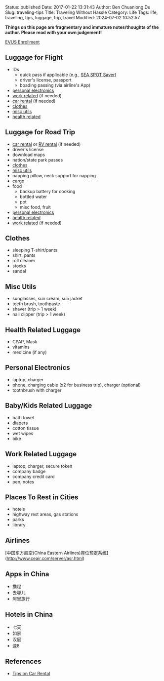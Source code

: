 Status: published
Date: 2017-01-22 13:31:43
Author: Ben Chuanlong Du
Slug: traveling-tips
Title: Traveling Without Hassle
Category: Life
Tags: life, traveling, tips, luggage, trip, travel
Modified: 2024-07-02 10:52:57

**Things on this page are fragmentary and immature notes/thoughts of the author. Please read with your own judgement!**

[EVUS Enrollment](https://www.evus.gov/evus/#/)

## Luggage for Flight

- IDs
    - quick pass if applicable (e.g., [SEA SPOT Saver](https://misc.legendu.net/blog/tips-on-airport/#sea-spot-saver))
    - driver's license, passport
    - boading passing (via airline's App)
- [personal electronics](https://misc.legendu.net/blog/traveling-tips#personal-electronics)
- [work related](https://misc.legendu.net/blog/traveling-tips#work-related-luggage) (if needed)
- [car rental](https://www.legendu.net/misc/blog/tips-on-car-rental) (if needed)
- [clothes](https://misc.legendu.net/blog/traveling-tips#clothes)
- [misc utils](https://misc.legendu.net/blog/traveling-tips#misc-utils)
- [health related](https://misc.legendu.net/blog/traveling-tips#health)

## Luggage for Road Trip

- [car rental](https://www.legendu.net/misc/blog/tips-on-car-rental) or [RV rental](https://misc.legendu.net/blog/tips-on-RV/) (if needed)
- driver's license
- download maps
- nation/state park passes
- [clothes](https://misc.legendu.net/blog/traveling-tips#clothes)
- [misc utils](https://misc.legendu.net/blog/traveling-tips#misc-utils)
- napping pillow, neck support for napping 
- cargo
- food
    - backup battery for cooking 
    - bottled water
    - pot
    - misc food, fruit
- [personal electronics](https://misc.legendu.net/blog/traveling-tips#personal-electronics)
- [health related](https://misc.legendu.net/blog/traveling-tips#health)
- [work related](https://misc.legendu.net/blog/traveling-tips#work-related-luggage) (if needed)

## Clothes

- sleeping T-shirt/pants
- shirt, pants
- roll cleaner
- stocks
- sandal

## Misc Utils
- sunglasses, sun cream, sun jacket
- teeth brush, toothpaste
- shaver (trip > 1 week)
- nail clipper (trip > 1 week)

## Health Related Luggage

- CPAP, Mask
- vitamins
- medicine (if any)

## Personal Electronics

- laptop, charger
- phone, charging cable (x2 for business trip), charger (optional)
- toothbrush with charger

## Baby/Kids Related Luggage

- bath towel
- diapers
- cotton tissue
- wet wipes
- bike

## Work Related Luggage

- laptop, charger, secure token
- company badge
- company credit card 
- pen, notes

## Places To Rest in Cities

- hotels
- highway rest areas, gas stations
- parks
- library

## Airlines

[中国东方航空(China Eastern Airlines)座位预定系统] (http://www.ceair.com/server/asr.html) 

## Apps in China

- 携程  
- 去哪儿 
- 阿里旅行

## Hotels in China

- 七天 
- 如家 
- 汉庭 
- 速8

## References

- [Tips on Car Rental]( https://www.legendu.net/misc/blog/tips-on-car-rental )
